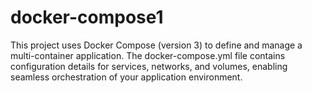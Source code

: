 # docker-compose1
This project uses Docker Compose (version 3) to define and manage a multi-container application. The docker-compose.yml file contains configuration details for services, networks, and volumes, enabling seamless orchestration of your application environment.
